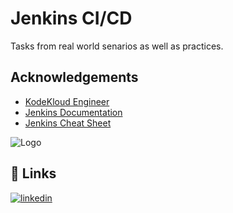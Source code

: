 
# Jenkins CI/CD

Tasks from real world senarios as well as practices.



## Acknowledgements

 - [KodeKloud Engineer](https://engineer.kodekloud.com/)
 - [Jenkins Documentation](https://www.jenkins.io/doc/book/)
 - [Jenkins Cheat Sheet](https://cheatography.com/azka123/cheat-sheets/jenkins/)


![Logo](https://upload.wikimedia.org/wikipedia/commons/thumb/e/e3/Jenkins_logo_with_title.svg/2560px-Jenkins_logo_with_title.svg.png)


## 🔗 Links

[![linkedin](https://img.shields.io/badge/linkedin-0A66C2?style=for-the-badge&logo=linkedin&logoColor=white)](https://www.linkedin.com/in/omarsamyi/)


